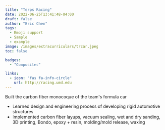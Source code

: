```yaml
---
title: "Terps Racing"
date: 2022-06-25T13:41:48-04:00
draft: false
author: "Eric Chen"
tags:
  - Emoji support
  - Sample
  - example
image: /images/extracurriculars/trcar.jpeg
toc: false

badges: 
  - "Composites"

links:
  - icon: "fas fa-info-circle"
    url: http://racing.umd.edu
---
```



Built the carbon fiber monocoque of the team's formula car
- Learned design and engineering process of developing rigid automotive structures
- Implemented carbon fiber layups, vacuum sealing, wet and dry sanding, 3D printing, Bondo, epoxy + resin, molding/mold release, waxing